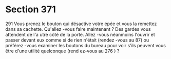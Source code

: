 # Section 371

291
Vous prenez le bouton qui désactive votre épée et vous la
remettez dans sa cachette. Qu'allez -vous faire maintenant ? Des
gardes vous attendent de l'a utre côté de la porte. Allez -vous
néanmoins l'ouvrir et passer devant eux comme si de rien n'était
(rendez -vous au 87) ou préférez -vous examiner les boutons du
bureau pour voir s'ils peuvent vous être d'une utilité quelconque
(rend ez-vous au 276 ) ?